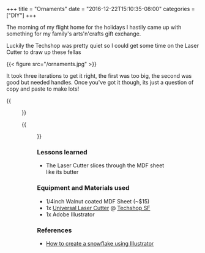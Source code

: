 +++
title = "Ornaments"
date = "2016-12-22T15:10:35-08:00"
categories = ["DIY"]
+++

The morning of my flight home for the holidays I hastily came up with something for my family's arts'n'crafts gift exchange.

Luckily the Techshop was pretty quiet so I could get some time on the Laser Cutter to draw up these fellas

{{< figure src="/ornaments.jpg" >}}

It took three iterations to get it right, the first was too big, the second was good but needed handles. Once you've got it though, its just a question of copy and paste to make lots!

{{<figure src="/ornament-board.jpg" >}}

{{<figure src="/ornament.jpg" >}}

### Lessons learned

- The Laser Cutter slices through the MDF sheet like its butter

### Equipment and Materials used

- 1/4inch Walnut coated MDF Sheet (~$15)
- 1x [Universal Laser Cutter](https://www.ulsinc.com/) @ [Techshop SF](http://techshop.ws/tssf.html)
- 1x Adobe Illustrator

### References

- [How to create a snowflake using Illustrator](http://veerle.duoh.com/design/article/create_a_snowflake_in_illustrator)
